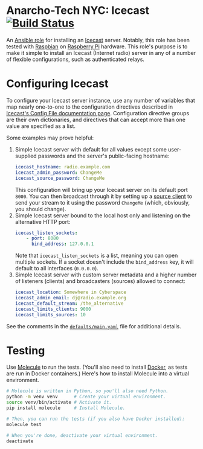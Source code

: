 # Anarcho-Tech NYC: Icecast [![Build Status](https://travis-ci.org/AnarchoTechNYC/ansible-role-icecast.svg?branch=master)](https://travis-ci.org/AnarchoTechNYC/ansible-role-icecast)

An [Ansible role](https://docs.ansible.com/ansible/latest/user_guide/playbooks_reuse_roles.html) for installing an [Icecast](https://icecast.org/) server. Notably, this role has been tested with [Raspbian](https://www.raspbian.org/) on [Raspberry Pi](https://www.raspberrypi.org/) hardware. This role's purpose is to make it simple to install an Icecast (Internet radio) server in any of a number of flexible configurations, such as authenticated relays.

# Configuring Icecast

To configure your Icecast server instance, use any number of variables that map nearly one-to-one to the configuration directives described in [Icecast's Config File documentation page](https://icecast.org/docs/icecast-2.4.1/config-file.html). Configuration directive groups are their own dictionaries, and directives that can accept more than one value are specified as a list.

Some examples may prove helpful:

1. Simple Icecast server with default for all values except some user-supplied passwords and the server's public-facing hostname:
    ```yaml
    icecast_hostname: radio.example.com
    icecast_admin_password: ChangeMe
    icecast_source_password: ChangeMe
    ```
    This configuration will bring up your Icecast server on its default port `8000`. You can then broadcast through it by setting up a [source client](https://icecast.org/apps/) to send your stream to it using the password `ChangeMe` (which, obviously, you should change).
1. Simple Icecast server bound to the local host only and listening on the alternative HTTP port:
    ```yaml
    icecast_listen_sockets:
        - port: 8080
          bind_address: 127.0.0.1
    ```
    Note that `icecast_listen_sockets` is a list, meaning you can open multiple sockets. If a socket doesn't include the `bind_address` key, it will default to all interfaces (`0.0.0.0`).
1. Simple Icecast server with custom server metadata and a higher number of listeners (clients) and broadcasters (sources) allowed to connect:
    ```yaml
    icecast_location: Somewhere in Cyberspace
    icecast_admin_email: dj@radio.example.org
    icecast_default_stream: /the_alternative
    icecast_limits_clients: 9000
    icecast_limits_sources: 10
    ```

See the comments in the [`defaults/main.yaml`](defaults/main.yaml) file for additional details.

# Testing

Use [Molecule](https://molecule.readthedocs.io/en/latest/) to run the tests. (You'll also need to install [Docker](https://docker.com/), as tests are run in Docker containers.) Here's how to install Molecule into a virtual environment.

```sh
# Molecule is written in Python, so you'll also need Python.
python -m venv venv      # Create your virtual environment.
source venv/bin/activate # Activate it.
pip install molecule     # Install Molecule.

# Then, you can run the tests (if you also have Docker installed):
molecule test

# When you're done, deactivate your virtual environment.
deactivate
```
